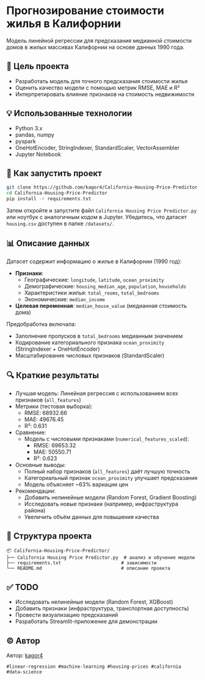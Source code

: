 # Прогнозирование стоимости жилья в Калифорнии

Модель линейной регрессии для предсказания медианной стоимости домов в жилых массивах Калифорнии на основе данных 1990 года.

## 🎯 Цель проекта

- Разработать модель для точного предсказания стоимости жилья
- Оценить качество модели с помощью метрик RMSE, MAE и R²
- Интерпретировать влияние признаков на стоимость недвижимости

## 💡 Использованные технологии

- Python 3.x
- pandas, numpy
- pyspark
- OneHotEncoder, StringIndexer, StandardScaler, VectorAssembler
- Jupyter Notebook

## 🧪 Как запустить проект

```bash
git clone https://github.com/kagor4/California-Housing-Price-Predictor.git
cd California-Housing-Price-Predictor
pip install -r requirements.txt
```

Затем откройте и запустите файл `California Housing Price Predictor.py` или ноутбук с аналогичным кодом в Jupyter. Убедитесь, что датасет `housing.csv` доступен в папке `/datasets/`.

## 📊 Описание данных

Датасет содержит информацию о жилье в Калифорнии (1990 год):
- **Признаки**:
  - Географические: `longitude`, `latitude`, `ocean_proximity`
  - Демографические: `housing_median_age`, `population`, `households`
  - Характеристики жилья: `total_rooms`, `total_bedrooms`
  - Экономические: `median_income`
- **Целевая переменная**: `median_house_value` (медианная стоимость дома)

Предобработка включала:
- Заполнение пропусков в `total_bedrooms` медианным значением
- Кодирование категориального признака `ocean_proximity` (StringIndexer + OneHotEncoder)
- Масштабирование числовых признаков (StandardScaler)

## 🔍 Краткие результаты

- Лучшая модель: Линейная регрессия с использованием всех признаков (`all_features`)
- Метрики (тестовая выборка):
  - RMSE: 68932.66
  - MAE: 49676.45
  - R²: 0.631
- Сравнение:
  - Модель с числовыми признаками (`numerical_features_scaled`):
    - RMSE: 69653.32
    - MAE: 50550.71
    - R²: 0.623
- Основные выводы:
  - Полный набор признаков (`all_features`) даёт лучшую точность
  - Категориальный признак `ocean_proximity` улучшает предсказания
  - Модель объясняет ~63% вариации цен
- Рекомендации:
  - Добавить нелинейные модели (Random Forest, Gradient Boosting)
  - Исследовать новые признаки (например, инфраструктура района)
  - Увеличить объём данных для повышения качества

## 📁 Структура проекта

```
📦 California-Housing-Price-Predictor/
├── California Housing Price Predictor.py  # анализ и обучение модели
├── requirements.txt                      # зависимости
└── README.md                             # описание проекта
```

## ✅ TODO

- Исследовать нелинейные модели (Random Forest, XGBoost)
- Добавить признаки (инфраструктура, транспортная доступность)
- Провести визуализацию предсказаний
- Разработать Streamlit-приложение для демонстрации

## © Автор

Автор: [kagor4](https://github.com/kagor4)

`#linear-regression #machine-learning #housing-prices #california #data-science`  
```
